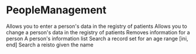 # PeopleManagement

 Allows you to enter a person's data in the registry of patients
 Allows you to change a person's data in the registry of patients
 Removes information for a person
 A person's information list
 Search a record set for an age range [ini, end]
 Search a reisto given the name 
